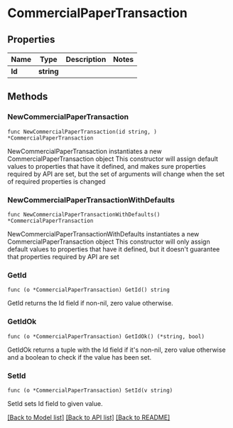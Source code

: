 # CommercialPaperTransaction

## Properties

Name | Type | Description | Notes
------------ | ------------- | ------------- | -------------
**Id** | **string** |  | 

## Methods

### NewCommercialPaperTransaction

`func NewCommercialPaperTransaction(id string, ) *CommercialPaperTransaction`

NewCommercialPaperTransaction instantiates a new CommercialPaperTransaction object
This constructor will assign default values to properties that have it defined,
and makes sure properties required by API are set, but the set of arguments
will change when the set of required properties is changed

### NewCommercialPaperTransactionWithDefaults

`func NewCommercialPaperTransactionWithDefaults() *CommercialPaperTransaction`

NewCommercialPaperTransactionWithDefaults instantiates a new CommercialPaperTransaction object
This constructor will only assign default values to properties that have it defined,
but it doesn't guarantee that properties required by API are set

### GetId

`func (o *CommercialPaperTransaction) GetId() string`

GetId returns the Id field if non-nil, zero value otherwise.

### GetIdOk

`func (o *CommercialPaperTransaction) GetIdOk() (*string, bool)`

GetIdOk returns a tuple with the Id field if it's non-nil, zero value otherwise
and a boolean to check if the value has been set.

### SetId

`func (o *CommercialPaperTransaction) SetId(v string)`

SetId sets Id field to given value.



[[Back to Model list]](../README.md#documentation-for-models) [[Back to API list]](../README.md#documentation-for-api-endpoints) [[Back to README]](../README.md)


